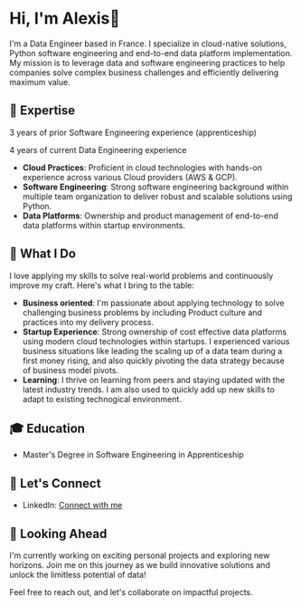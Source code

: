 # Hi, I'm Alexis👋

I'm a Data Engineer based in France. I specialize in cloud-native solutions, Python software engineering and end-to-end data platform implementation. My mission is to leverage data and software engineering practices to help companies solve complex business challenges and efficiently delivering maximum value.

## 🔧 Expertise
3 years of prior Software Engineering experience (apprenticeship)

4 years of current Data Engineering experience

- **Cloud Practices**: Proficient in cloud technologies with hands-on experience across various Cloud providers (AWS & GCP).
- **Software Engineering**: Strong software engineering background within multiple team organization to deliver robust and scalable solutions using Python.
- **Data Platforms**: Ownership and product management of end-to-end data platforms within startup environments.

## 🚀 What I Do

I love applying my skills to solve real-world problems and continuously improve my craft. Here's what I bring to the table:

- **Business oriented**: I'm passionate about applying technology to solve challenging business problems by including Product culture and practices into my delivery process.
- **Startup Experience**: Strong ownership of cost effective data platforms using modern cloud technologies within startups. I experienced various business situations like leading the scaling up of a data team during a first money rising, and also quickly pivoting the data strategy because of business model pivots. 
- **Learning**: I thrive on learning from peers and staying updated with the latest industry trends. I am also used to quickly add up new skills to adapt to existing technogical environment.

## 🎓 Education

- Master's Degree in Software Engineering in Apprenticeship

## 🔗 Let's Connect

- LinkedIn: [Connect with me](https://www.linkedin.com/in/alexismanuel/)

## 🌟 Looking Ahead

I'm currently working on exciting personal projects and exploring new horizons. Join me on this journey as we build innovative solutions and unlock the limitless potential of data!

Feel free to reach out, and let's collaborate on impactful projects.
